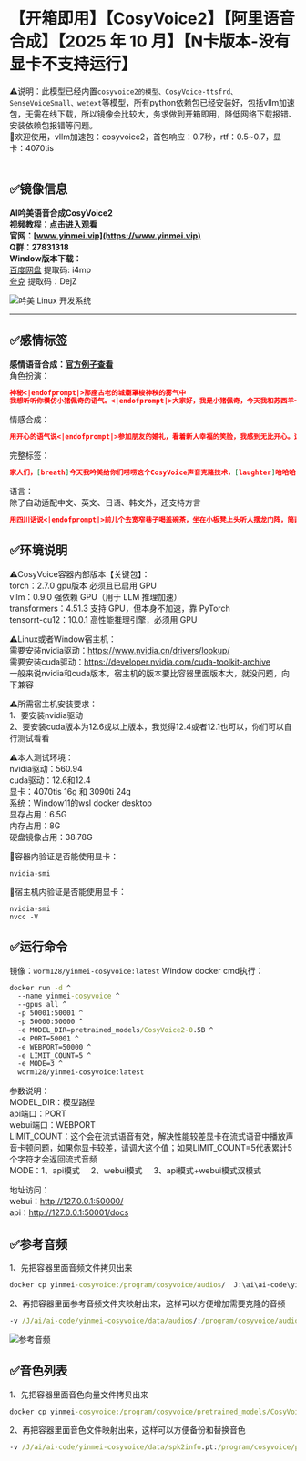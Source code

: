 # 【开箱即用】【CosyVoice2】【阿里语音合成】【2025 年 10 月】【N卡版本-没有显卡不支持运行】
⚠️说明：此模型已经内置`cosyvoice2的模型、CosyVoice-ttsfrd、SenseVoiceSmall、wetext`等模型，所有python依赖包已经安装好，包括vllm加速包，无需在线下载，所以镜像会比较大，务求做到开箱即用，降低网络下载报错、安装依赖包报错等问题。  
💖欢迎使用，vllm加速包：cosyvoice2，首包响应：0.7秒，rtf：0.5~0.7，显卡：4070tis  
<br>
## ✅️镜像信息
**AI吟美语音合成CosyVoice2**  
**视频教程：[点击进入观看](https://www.bilibili.com/video/BV1BdsozBEuV/)**  
**官网：[www.yinmei.vip](https://www.yinmei.vip)**  
**Q群：27831318**  
**Window版本下载：**   
[百度网盘](https://pan.baidu.com/s/1z8W_iZFvstmL2AR9i_cx5Q?pwd=i4mp)   提取码: i4mp  
[夸克](https://pan.quark.cn/s/e19caa11c9d8)  提取码：DejZ  

![吟美 Linux 开发系统](https://www.yinmei.vip/images/直播间封面.png)

---
## ✅️感情标签
**感情语音合成：[官方例子查看](https://funaudiollm.github.io/cosyvoice2/)**  
角色扮演：  
```json
神秘<|endofprompt|>那座古老的城嬼罩梭神秧的雾气中
我想听听你模仿小猪佩奇的语气。<|endofprompt|>大家好，我是小猪佩奇，今天我和苏西羊一起去公园，我们在秋千上荡来荡去，开心极了，还一起玩了捉迷藏，真是个快乐的下午。
```
情感合成： 
```json
用开心的语气说<|endofprompt|>参加朋友的婚礼，看着新人幸福的笑脸，我感到无比开心。这样的爱与承诺，总是令人心生向往。
```
完整标签：  
```json
家人们，[breath]今天我吟美给你们唠唠这个CosyVoice声音克隆技术，[laughter]哈哈哈，[clucking][breath]这技术太厉害了！[breath]我刚试了试，[laughter]<strong>直接惊了</strong>，[hissing][breath]克隆得跟本人<strong>一模一样</strong>。[breath]你们也去试试，[accent][breath]我看着这技术，感觉未来都能克隆出个我来！[noise][breath]你们听听这效果，[mn][breath]太牛了！[clucking][breath]有点激动，[mn][breath]这技术真的太棒了，[laughter]家人们，[breath]赶紧去体验一下吧！<strong>爱</strong>你们哦！！[lipsmack][cough]我要睡觉了，[laughter]等我发布2点4点0版本后你们再尝试一下吧！
```
语言：  
除了自动适配中文、英文、日语、韩文外，还支持方言  
```json
用四川话说<|endofprompt|>前儿个去宽窄巷子喝盖碗茶，坐在小板凳上头听人摆龙门阵，简直安逸得很，不想走哦。
```

## ✅️环境说明
⚠️CosyVoice容器内部版本【关键包】：  
torch：2.7.0  gpu版本  必须且已启用 GPU  
vllm：0.9.0  强依赖 GPU（用于 LLM 推理加速）  
transformers：4.51.3   支持 GPU，但本身不加速，靠 PyTorch  
tensorrt-cu12：10.0.1  高性能推理引擎，必须用 GPU  

⚠️Linux或者Window宿主机：   
需要安装nvidia驱动：https://www.nvidia.cn/drivers/lookup/  
需要安装cuda驱动：https://developer.nvidia.com/cuda-toolkit-archive  
一般来说nvidia和cuda版本，宿主机的版本要比容器里面版本大，就没问题，向下兼容  

⚠️所需宿主机安装要求：  
1、要安装nvidia驱动  
2、要安装cuda版本为12.6或以上版本，我觉得12.4或者12.1也可以，你们可以自行测试看看  

⚠️本人测试环境：  
nvidia驱动：560.94  
cuda驱动：12.6和12.4  
显卡：4070tis 16g 和 3090ti 24g  
系统：Window11的wsl docker desktop  
显存占用：6.5G  
内存占用：8G  
硬盘镜像占用：38.78G  

🚨容器内验证是否能使用显卡：  
```shell
nvidia-smi
```
🚨宿主机内验证是否能使用显卡：   
```shell
nvidia-smi
nvcc -V
```


## ✅️运行命令
镜像：`worm128/yinmei-cosyvoice:latest`
Window docker cmd执行：  
```cmd
docker run -d ^
  --name yinmei-cosyvoice ^
  --gpus all ^
  -p 50001:50001 ^
  -p 50000:50000 ^
  -e MODEL_DIR=pretrained_models/CosyVoice2-0.5B ^
  -e PORT=50001 ^
  -e WEBPORT=50000 ^
  -e LIMIT_COUNT=5 ^
  -e MODE=3 ^
  worm128/yinmei-cosyvoice:latest
```

参数说明：  
MODEL_DIR：模型路径  
api端口：PORT  
webui端口：WEBPORT  
LIMIT_COUNT：这个会在流式语音有效，解决性能较差显卡在流式语音中播放声音卡顿问题，如果你显卡较差，请调大这个值；如果LIMIT_COUNT=5代表累计5个字符才会返回流式音频  
MODE：1、api模式&nbsp;&nbsp;&nbsp;&nbsp;&nbsp;2、webui模式&nbsp;&nbsp;&nbsp;&nbsp;&nbsp;3、api模式+webui模式双模式  

地址访问：  
webui：http://127.0.0.1:50000/  
api：http://127.0.0.1:50001/docs  

## ✅️参考音频
1、先把容器里面音频文件拷贝出来  
```cmd
docker cp yinmei-cosyvoice:/program/cosyvoice/audios/  J:\ai\ai-code\yinmei-cosyvoice\data\
```
2、再把容器里面参考音频文件夹映射出来，这样可以方便增加需要克隆的音频
```cmd
-v /J/ai/ai-code/yinmei-cosyvoice/data/audios/:/program/cosyvoice/audios/ ^
```
![参考音频](https://www.yinmei.vip/images/comm/3.jpg)

## ✅️音色列表
1、先把容器里面音色向量文件拷贝出来  
```cmd
docker cp yinmei-cosyvoice:/program/cosyvoice/pretrained_models/CosyVoice2-0.5B/spk2info.pt  J:\ai\ai-code\yinmei-cosyvoice\data\spk2info.pt
```
2、再把容器里面音色文件映射出来，这样可以方便备份和替换音色
```cmd
-v /J/ai/ai-code/yinmei-cosyvoice/data/spk2info.pt:/program/cosyvoice/pretrained_models/CosyVoice2-0.5B/spk2info.pt ^
```

